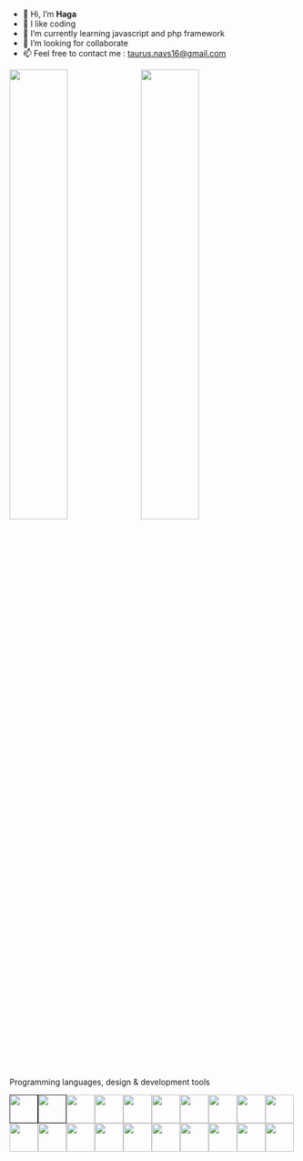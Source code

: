
- 👋 Hi, I’m **Haga**
- 👀 I like coding
- 🌱 I’m currently learning javascript and php framework
- 💞️ I’m looking for collaborate
- 📫 Feel free to contact me : taurus.navs16@gmail.com



<img width= 45% float= right src="https://github-readme-stats.vercel.app/api/top-langs?username=taurusnavs&layout=compact"/> <img width= 45% src="https://github-readme-streak-stats.herokuapp.com/?user=taurusnavs"/>

Programming languages, design & development tools

<a href=""><img height=50 src="https://cdn.jsdelivr.net/gh/devicons/devicon/icons/html5/html5-original.svg" /><img height=50 src="https://cdn.jsdelivr.net/gh/devicons/devicon/icons/css3/css3-original.svg" /></a><a href="https://sass-lang.com/"><img height=50 src="https://cdn.jsdelivr.net/gh/devicons/devicon/icons/sass/sass-original.svg" /></a><a href="https://www.javascript.com/"><img height=50 src="https://cdn.jsdelivr.net/gh/devicons/devicon/icons/javascript/javascript-original.svg" /></a><a href="https://jquery.com/"><img height=50 src="https://cdn.jsdelivr.net/gh/devicons/devicon/icons/jquery/jquery-plain-wordmark.svg" /></a><a href="https://www.mysql.com/fr/"><img height=50 src="https://cdn.jsdelivr.net/gh/devicons/devicon/icons/mysql/mysql-original-wordmark.svg" /></a><a href="https://www.php.net/"><img height=50 src="https://cdn.jsdelivr.net/gh/devicons/devicon/icons/php/php-original.svg" /><a href="https://getbootstrap.com"><img height=50 src="https://cdn.jsdelivr.net/gh/devicons/devicon/icons/bootstrap/bootstrap-original.svg" /></a><a href="https://wordpress.com/fr/"><img height=50 src="https://cdn.jsdelivr.net/gh/devicons/devicon/icons/wordpress/wordpress-original.svg" /></a><a href="https://fr.wordpress.org/plugins/woocommerce/"><img height=50 src="https://cdn.jsdelivr.net/gh/devicons/devicon/icons/woocommerce/woocommerce-plain-wordmark.svg" /></a><a href="https://symfony.com/"><img height=50 src="https://cdn.jsdelivr.net/gh/devicons/devicon/icons/symfony/symfony-original.svg" /></a><a href="https://nodejs.org/en/"><img height=50 src="https://cdn.jsdelivr.net/gh/devicons/devicon/icons/nodejs/nodejs-original.svg" /></a><a href="https://fr.reactjs.org/"><img height=50 src="https://cdn.jsdelivr.net/gh/devicons/devicon/icons/react/react-original.svg" /></a><a href="https://www.java.com/fr/"><img height=50 src="https://cdn.jsdelivr.net/gh/devicons/devicon/icons/java/java-original.svg"/></a><a href="https://csharp-station.com/"><img height=50 src="https://cdn.jsdelivr.net/gh/devicons/devicon/icons/csharp/csharp-original.svg" /></a><a href="https://git-scm.com/"><img height=50 src="https://cdn.jsdelivr.net/gh/devicons/devicon/icons/git/git-plain.svg"/></a><a href="https://github.com/"><img height=50 src="https://cdn.jsdelivr.net/gh/devicons/devicon/icons/github/github-original.svg"/></a><a href="https://www.docker.com/"><img height=50 src="https://cdn.jsdelivr.net/gh/devicons/devicon/icons/docker/docker-original-wordmark.svg" /></a><a href="https://www.adobe.com/products/photoshop.html"><img height=50 src="https://cdn.jsdelivr.net/gh/devicons/devicon/icons/photoshop/photoshop-plain.svg" /></a><a href="https://www.adobe.com/products/xd.html"><img height=50 src="https://cdn.jsdelivr.net/gh/devicons/devicon/icons/xd/xd-plain.svg" /></a>
          
          
          

<!---
taurusnavs/taurusnavs is a ✨ special ✨ repository because its `README.md` (this file) appears on your GitHub profile.
You can click the Preview link to take a look at your changes.
--->
